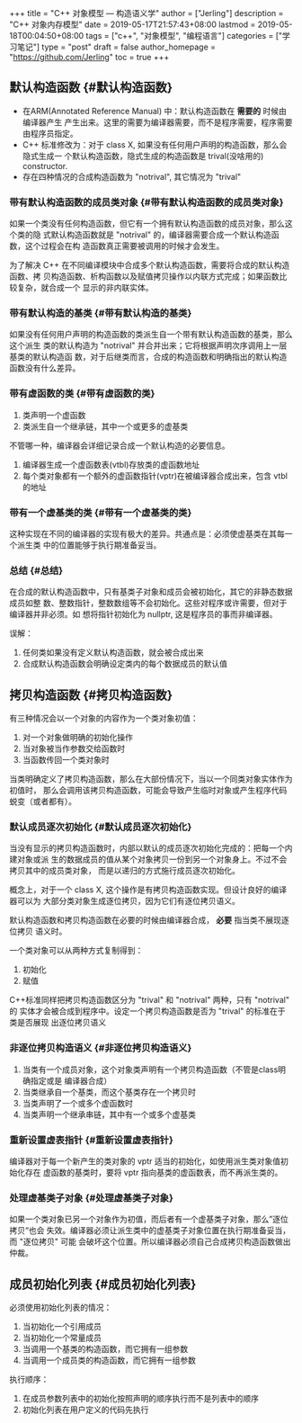 +++
title = "C++ 对象模型 — 构造语义学"
author = ["Jerling"]
description = "C++ 对象内存模型"
date = 2019-05-17T21:57:43+08:00
lastmod = 2019-05-18T00:04:50+08:00
tags = ["c++", "对象模型", "编程语言"]
categories = ["学习笔记"]
type = "post"
draft = false
author_homepage = "https://github.com/Jerling"
toc = true
+++

## 默认构造函数 {#默认构造函数}

-   在ARM(Annotated Reference Manual) 中：默认构造函数在 **需要的** 时候由编译器产生
    产生出来。这里的需要为编译器需要，而不是程序需要，程序需要由程序员指定。
-   C++ 标准修改为：对于 class X, 如果没有任何用户声明的构造函数，那么会隐式生成一
    个默认构造函数，隐式生成的构造函数是 trival(没啥用的) constructor.
-   存在四种情况的合成构造函数为 "notrival", 其它情况为 "trival"


### 带有默认构造函数的成员类对象 {#带有默认构造函数的成员类对象}

如果一个类没有任何构造函数，但它有一个拥有默认构造函数的成员对象，那么这个类的隐
式默认构造函数就是 "notrival" 的，编译器需要合成一个默认构造函数，这个过程会在构
造函数真正需要被调用的时候才会发生。

为了解决 C++ 在不同编译模块中合成多个默认构造函数，需要将合成的默认构造函数、拷
贝构造函数、析构函数以及赋值拷贝操作以内联方式完成；如果函数比较复杂，就合成一个
显示的非内联实体。


### 带有默认构造的基类 {#带有默认构造的基类}

如果没有任何用户声明的构造函数的类派生自一个带有默认构造函数的基类，那么这个派生
类的默认构造为 "notrival" 并合并出来；它将根据声明次序调用上一层基类的默认构造函
数，对于后继类而言，合成的构造函数和明确指出的默认构造函数没有什么差异。


### 带有虚函数的类 {#带有虚函数的类}

1.  类声明一个虚函数
2.  类派生自一个继承链，其中一个或更多的虚基类

不管哪一种，编译器会详细记录合成一个默认构造的必要信息。

1.  编译器生成一个虚函数表(vtbl)存放类的虚函数地址
2.  每个类对象都有一个额外的虚函数指针(vptr)在被编译器合成出来，包含 vtbl 的地址


### 带有一个虚基类的类 {#带有一个虚基类的类}

这种实现在不同的编译器的实现有极大的差异。共通点是：必须使虚基类在其每一个派生类
中的位置能够于执行期准备妥当。


### 总结 {#总结}

在合成的默认构造函数中，只有基类子对象和成员会被初始化，其它的非静态数据成员如整
数、整数指针，整数数组等不会初始化。这些对程序或许需要，但对于编译器并非必须。如
想将指针初始化为 nullptr, 这是程序员的事而非编译器。

误解：

1.  任何类如果没有定义默认构造函数，就会被合成出来
2.  合成默认构造函数会明确设定类内的每个数据成员的默认值


## 拷贝构造函数 {#拷贝构造函数}

有三种情况会以一个对象的内容作为一个类对象初值：

1.  对一个对象做明确的初始化操作
2.  当对象被当作参数交给函数时
3.  当函数传回一个类对象时

当类明确定义了拷贝构造函数，那么在大部份情况下，当以一个同类对象实体作为初值时，
那么会调用该拷贝构造函数，可能会导致产生临时对象或产生程序代码蜕变（或者都有）。


### 默认成员逐次初始化 {#默认成员逐次初始化}

当没有显示的拷贝构造函数时，内部以默认的成员逐次初始化完成的：把每一个内建对象或派
生的数据成员的值从某个对象拷贝一份到另一个对象身上。不过不会拷贝其中的成员类对象，
而是以递归的方式施行成员逐次初始化。

概念上，对于一个 class X, 这个操作是有拷贝构造函数实现。但设计良好的编译器可以为
大部分类对象生成逐位拷贝，因为它们有逐位拷贝语义。

默认构造函数和拷贝构造函数在必要的时候由编译器合成， **必要** 指当类不展现逐位拷贝
语义时。

一个类对象可以从两种方式复制得到：

1.  初始化
2.  赋值

C++标准同样把拷贝构造函数区分为 "trival" 和 "notrival" 两种，只有 "notrival" 的
实体才会被合成到程序中。设定一个拷贝构造函数是否为 "trival" 的标准在于类是否展现
出逐位拷贝语义


### 非逐位拷贝构造语义 {#非逐位拷贝构造语义}

1.  当类有一个成员对象，这个对象类声明有一个拷贝构造函数（不管是class明确指定或是
    编译器合成）
2.  当类继承自一个基类，而这个基类存在一个拷贝时
3.  当类声明了一个或多个虚函数时
4.  当类声明一个继承串链，其中有一个或多个虚基类


### 重新设置虚表指针 {#重新设置虚表指针}

编译器对于每一个新产生的类对象的 vptr 适当的初始化，如使用派生类对象值初始化存在
虚函数的基类时，要将 vptr 指向基类的虚函数表，而不再派生类的。


### 处理虚基类子对象 {#处理虚基类子对象}

如果一个类对象已另一个对象作为初值，而后者有一个虚基类子对象，那么”逐位拷贝“也会
失效。编译器必须让派生类中的虚基类子对象位置在执行期准备妥当，而 "逐位拷贝" 可能
会破坏这个位置。所以编译器必须自己合成拷贝构造函数做出仲裁。


## 成员初始化列表 {#成员初始化列表}

必须使用初始化列表的情况：

1.  当初始化一个引用成员
2.  当初始化一个常量成员
3.  当调用一个基类的构造函数，而它拥有一组参数
4.  当调用一个成员类的构造函数，而它拥有一组参数

执行顺序：

1.  在成员参数列表中的初始化按照声明的顺序执行而不是列表中的顺序
2.  初始化列表在用户定义的代码先执行
